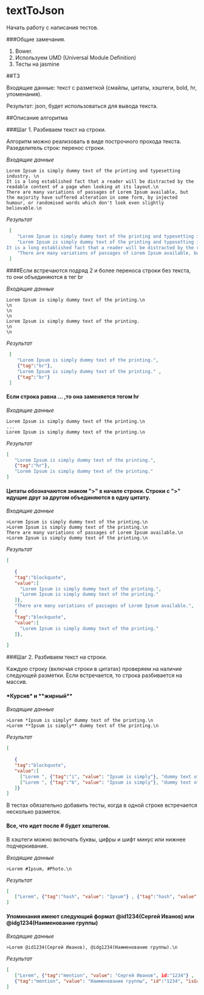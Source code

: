 # textToJson

Начать работу с написания тестов.

###Общие замечания.
1. Bower.
2. Используем UMD (Universal Module Definition)
3. Тесты на jasmine


##ТЗ

Входящие данные: текст с разметкой (смайлы, цитаты, хэштеги, bold, hr, упоменания).

Результат: json, будет использоваться для вывода текста.

##Описание алгоритма

###Шаг 1. Разбиваем текст на строки.

Алгоритм можно реализовать в виде построчного прохода текста.
Разеделитель строк: перенос строки.

*Входящие данные*

```
Lorem Ipsum is simply dummy text of the printing and typesetting industry. \n
It is a long established fact that a reader will be distracted by the readable content of a page when looking at its layout.\n
There are many variations of passages of Lorem Ipsum available, but the majority have suffered alteration in some form, by injected humour, or randomised words which don't look even slightly believable.\n
```
*Результат*
``` json
 [
    "Lorem Ipsum is simply dummy text of the printing and typesetting industry.",
    "Lorem Ipsum is simply dummy text of the printing and typesetting industry. \n
It is a long established fact that a reader will be distracted by the readable content of a page when looking at its layout." , 
    "There are many variations of passages of Lorem Ipsum available, but the majority have suffered alteration in some form, by injected humour, or randomised words which don't look even slightly believable."
 ]
```

####Если встречаются подряд 2 и более переноса строки без текста, то они объединяются в тег br

*Входящие данные*
```
Lorem Ipsum is simply dummy text of the printing.\n
\n
\n
\n
Lorem Ipsum is simply dummy text of the printing.
\n
\n
```
*Результат*
``` json
 [
    "Lorem Ipsum is simply dummy text of the printing.",
    {"tag":"br"},
    "Lorem Ipsum is simply dummy text of the printing." , 
    {"tag":"br"}
 ]
``` 
#### Если строка равна ...   ,то она заменяется тегом hr
 
 *Входящие данные*
 ```
Lorem Ipsum is simply dummy text of the printing.\n
...
Lorem Ipsum is simply dummy text of the printing.\n
 ```
 *Результат*
 ``` json
 [
    "Lorem Ipsum is simply dummy text of the printing.",
    {"tag":"hr"},
    "Lorem Ipsum is simply dummy text of the printing."
 ]
``` 

#### Цитаты обозначаются знаком ">" в начале строки. Строки с ">" идущие друг за другом объединяются в одну цитату. 
 *Входящие данные*
 ```
>Lorem Ipsum is simply dummy text of the printing.\n
>Lorem Ipsum is simply dummy text of the printing.\n
There are many variations of passages of Lorem Ipsum available.\n
>Lorem Ipsum is simply dummy text of the printing.\n
 ```
 *Результат*
 ``` json
 [
    
    {
    "tag":"blockquote", 
    "value":[
      "Lorem Ipsum is simply dummy text of the printing.",
      "Lorem Ipsum is simply dummy text of the printing."
    ]},
    "There are many variations of passages of Lorem Ipsum available.",
    {
    "tag":"blockquote", 
    "value":[
      "Lorem Ipsum is simply dummy text of the printing."
    ]},
   
 ]
``` 


###Шаг 2. Разбиваем текст на строки.

Каждую строку (включая строки в цитатах) проверяем на наличие следующей разметки.
Если встречается, то строка разбивается на массив.

####  \*Курсив\* и \*\*жирный\*\*

 *Входящие данные*
 ```
>Lorem *Ipsum is simply* dummy text of the printing.\n
>Lorem **Ipsum is simply** dummy text of the printing.\n
 ```
 *Результат*
 ``` json
 [
    
    {
    "tag":"blockquote", 
    "value":[
      ["Lorem ", {"tag":"i", "value": "Ipsum is simply"}, "dummy text of the printing."],
      ["Lorem ", {"tag":"b", "value": "Ipsum is simply"}, "dummy text of the printing."],
    ]}
 ]
``` 
В тестах обязательно добавить тесты, когда в одной строке встречается несколько разметок.


####  Все, что идет после # будет хештегом.

В хэштеги можно включать буквы, цифры и шифт минус или нижнее подчеркивание.

 *Входящие данные*
 ```
>Lorem #Ipsum, #Photo.\n
 ```
 *Результат*
 ``` json
 [
    ["Lorem", {"tag":"hash", "value": "Ipsum"} , {"tag":"hash", "value": "Photo"} , "." ]
 ]
``` 

####  Упоминания имеют следующий формат @id1234(Сергей Иванов) или @idg1234(Наименование группы)


 *Входящие данные*
 ```
>Lorem @id1234(Сергей Иванов), @idg1234(Наименование группы).\n
 ```
 *Результат*
 ``` json
 [
    ["Lorem", {"tag":"mention", "value": "Сергей Иванов", id:"1234"} , 
    {"tag":"mention", "value": "Наименование группы", "id":"1234", "isGroup": true} , "." ]
 ]
``` 


